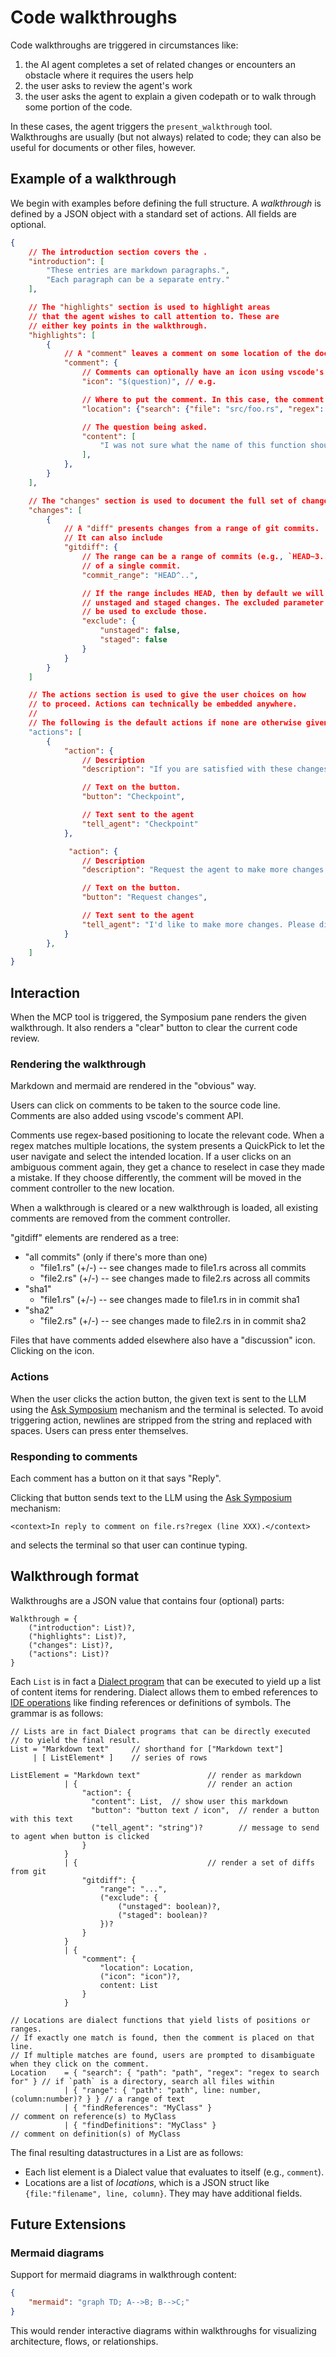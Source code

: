 # Code walkthroughs

Code walkthroughs are triggered in circumstances like:

1. the AI agent completes a set of related changes or encounters an obstacle where it requires the users help
2. the user asks to review the agent's work
3. the user asks the agent to explain a given codepath or to walk through some portion of the code.

In these cases, the agent triggers the `present_walkthrough` tool. Walkthroughs are usually (but not always) related to code; they can also be useful for documents or other files, however.

## Example of a walkthrough

We begin with examples before defining the full structure. A *walkthrough* is defined by a JSON object with a standard set of actions. All fields are optional.

```json
{
    // The introduction section covers the .
    "introduction": [
        "These entries are markdown paragraphs.",
        "Each paragraph can be a separate entry."
    ],

    // The "highlights" section is used to highlight areas
    // that the agent wishes to call attention to. These are
    // either key points in the walkthrough.
    "highlights": [
        {
            // A "comment" leaves a comment on some location of the document
            "comment": {
                // Comments can optionally have an icon using vscode's standard "codicons"
                "icon": "$(question)", // e.g.

                // Where to put the comment. In this case, the comment is located based on search files.
                "location": {"search": {"file": "src/foo.rs", "regex": "fn foo\\b" }},

                // The question being asked.
                "content": [
                    "I was not sure what the name of this function should be. Please double check it!"
                ],
            },
        }
    ],

    // The "changes" section is used to document the full set of changes.
    "changes": [
        {
            // A "diff" presents changes from a range of git commits.
            // It can also include 
            "gitdiff": {
                // The range can be a range of commits (e.g., `HEAD~3..HEAD~1`)
                // of a single commit. 
                "commit_range": "HEAD^..",

                // If the range includes HEAD, then by default we will include
                // unstaged and staged changes. The excluded parameter can
                // be used to exclude those.
                "exclude": {
                    "unstaged": false,
                    "staged": false
                }
            }
        }
    ]

    // The actions section is used to give the user choices on how
    // to proceed. Actions can technically be embedded anywhere.
    //
    // The following is the default actions if none are otherwise given.
    "actions": [
        {
            "action": {
                // Description
                "description": "If you are satisfied with these changes, checkpoint them to update tracking documents.",

                // Text on the button.
                "button": "Checkpoint",

                // Text sent to the agent
                "tell_agent": "Checkpoint"
            },

             "action": {
                // Description
                "description": "Request the agent to make more changes.",

                // Text on the button.
                "button": "Request changes",

                // Text sent to the agent
                "tell_agent": "I'd like to make more changes. Please discuss with them with me."
            }
        },
    ]
}
```

## Interaction

When the MCP tool is triggered, the Symposium pane renders the given walkthrough.
It also renders a "clear" button to clear the current code review.

### Rendering the walkthrough

Markdown and mermaid are rendered in the "obvious" way.

Users can click on comments to be taken to the source code line.
Comments are also added using vscode's comment API.

Comments use regex-based positioning to locate the relevant code. When a regex matches multiple locations, the system presents a QuickPick to let the user navigate and select the intended location. If a user clicks on an ambiguous comment again, they get a chance to reselect in case they made a mistake. If they choose differently, the comment will be moved in the comment controller to the new location.

When a walkthrough is cleared or a new walkthrough is loaded, all existing comments are removed from the comment controller.

"gitdiff" elements are rendered as a tree:

* "all commits" (only if there's more than one)
    * "file1.rs" (+/-) -- see changes made to file1.rs across all commits
    * "file2.rs" (+/-) -- see changes made to file2.rs across all commits
* "sha1"
    * "file1.rs" (+/-) -- see changes made to file1.rs in in commit sha1
* "sha2"
    * "file2.rs" (+/-) -- see changes made to file2.rs in in commit sha2

Files that have comments added elsewhere also have a "discussion" icon.
Clicking on the icon.

### Actions

When the user clicks the action button, the given text is sent to the LLM using the [Ask Symposium](./ask-socratic-shell.md) mechanism and the terminal is selected. To avoid triggering action, newlines are stripped from the string and replaced with spaces. Users can press enter themselves.

### Responding to comments

Each comment has a button on it that says "Reply".

Clicking that button sends text to the LLM using the [Ask Symposium](./ask-socratic-shell.md) mechanism:

```
<context>In reply to comment on file.rs?regex (line XXX).</context>
```

and selects the terminal so that user can continue typing.

## Walkthrough format

Walkthroughs are a JSON value that contains four (optional) parts:

```
Walkthrough = {
    ("introduction": List)?,
    ("highlights": List)?,
    ("changes": List)?,
    ("actions": List)?
}
```

Each `List` is in fact a [Dialect program](./dialect-language.md) that can be executed to yield up a list of content items for rendering.
Dialect allows them to embed references to [IDE operations](./ide-capabilities.md) like finding references or definitions of symbols.
The grammar is as follows:

```
// Lists are in fact Dialect programs that can be directly executed
// to yield the final result.
List = "Markdown text"     // shorthand for ["Markdown text"]
     | [ ListElement* ]    // series of rows

ListElement = "Markdown text"               // render as markdown
            | {                             // render an action
                "action": {
                  "content": List,  // show user this markdown
                  "button": "button text / icon",  // render a button with this text
                  ("tell_agent": "string")?        // message to send to agent when button is clicked
                }
            }
            | {                             // render a set of diffs from git
                "gitdiff": {
                    "range": "...",
                    ("exclude": {
                        ("unstaged": boolean)?,
                        ("staged": boolean)?
                    })?
                }
            }
            | {
                "comment": {
                    "location": Location,
                    ("icon": "icon")?,
                    content: List
                }
            }

// Locations are dialect functions that yield lists of positions or ranges.
// If exactly one match is found, then the comment is placed on that line.
// If multiple matches are found, users are prompted to disambiguate when they click on the comment.
Location    = { "search": { "path": "path", "regex": "regex to search for" } // if `path` is a directory, search all files within
            | { "range": { "path": "path", line: number, (column:number)? } } // a range of text
            | { "findReferences": "MyClass" }                                // comment on reference(s) to MyClass
            | { "findDefinitions": "MyClass" }                               // comment on definition(s) of MyClass
```

The final resulting datastructures in a List are as follows:

* Each list element is a Dialect value that evaluates to itself (e.g., `comment`).
* Locations are a list of *locations*, which is a JSON struct like `{file:"filename", line, column}`. They may have additional fields.

## Future Extensions

### Mermaid diagrams

Support for mermaid diagrams in walkthrough content:

```json
{
    "mermaid": "graph TD; A-->B; B-->C;"
}
```

This would render interactive diagrams within walkthroughs for visualizing architecture, flows, or relationships.
